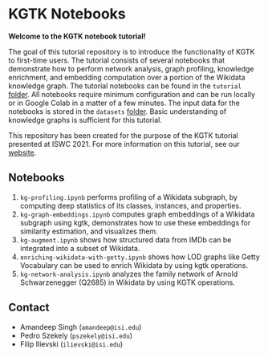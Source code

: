 # KGTK Notebooks

**Welcome to the KGTK notebook tutorial!**

The goal of this tutorial repository is to introduce the functionality of KGTK to first-time users. The tutorial consists of several notebooks that demonstrate how to perform network analysis, graph profiling, knowledge enrichment, and embedding computation over a portion of the Wikidata knowledge graph. The tutorial notebooks can be found in the `tutorial` [folder](https://github.com/usc-isi-i2/kgtk-notebooks/tree/main/tutorial). All notebooks require minimum configuration and can be run locally or in Google Colab in a matter of a few minutes. The input data for the notebooks is stored in the `datasets` [folder](https://github.com/usc-isi-i2/kgtk-notebooks/tree/main/datasets). Basic understanding of knowledge graphs is sufficient for this tutorial. 

This repository has been created for the purpose of the KGTK tutorial presented at ISWC 2021. For more information on this tutorial, see our [website](https://usc-isi-i2.github.io/kgtk-tutorial-iswc-2021/).

## Notebooks

1. `kg-profiling.ipynb` performs profiling of a Wikidata subgraph, by computing deep statistics of its classes, instances, and properties.
2. `kg-graph-embeddings.ipynb` computes graph embeddings of a Wikidata subgraph using kgtk, demonstrates how to use these embeddings for similarity estimation, and visualizes them.
3. `kg-augment.ipynb` shows how structured data from IMDb can be integrated into a subset of Wikidata.
4. `enriching-wikidata-with-getty.ipynb` shows how LOD graphs like Getty Vocabulary can be used to enrich Wikidata by using kgtk operations.
5. `kg-network-analysis.ipynb` analyzes the family network of Arnold Schwarzenegger (Q2685) in Wikidata by using KGTK operations.

## Contact
* Amandeep Singh (`amandeep@isi.edu`)
* Pedro Szekely (`pszekely@isi.edu`)
* Filip Ilievski (`ilievski@isi.edu`)
